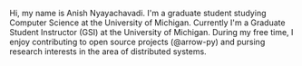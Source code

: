 Hi, my name is Anish Nyayachavadi. I'm a graduate student studying Computer Science at the University of Michigan. Currently I'm a Graduate Student Instructor (GSI) at the University of Michigan. During my free time, I enjoy contributing to open source projects (@arrow-py) and pursing research interests in the area of distributed systems. 

